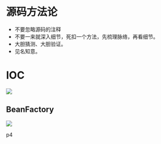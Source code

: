 # 源码方法论

* 不要忽略源码的注释
* 不要一来就深入细节，死扣一个方法，先梳理脉络，再看细节。
* 大胆猜测、大胆验证。
* 见名知意。



# IOC



![](https://pic.imgdb.cn/item/616d8ecd2ab3f51d910d8fd0.jpg)



## BeanFactory

![](https://pic.imgdb.cn/item/616d909b2ab3f51d910f72e7.jpg)

p4


